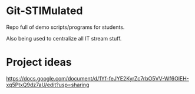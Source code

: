 # Git-STIMulated
Repo full of demo scripts/programs for students.

Also being used to centralize all IT stream stuff.

# Project ideas
https://docs.google.com/document/d/1Yf-feJYE2KyrZc7rbO5VV-Wf6OlEH-xq5PtxQ9dz7aU/edit?usp=sharing
